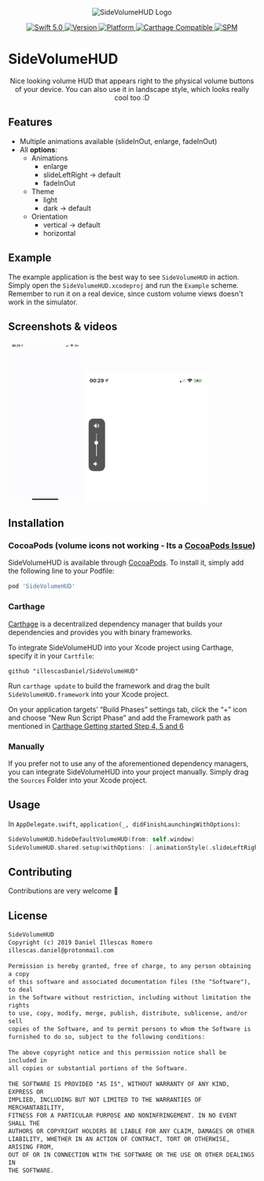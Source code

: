<p align="center">
   <img width="200" src="https://raw.githubusercontent.com/SvenTiigi/SwiftKit/gh-pages/readMeAssets/SwiftKitLogo.png" alt="SideVolumeHUD Logo">
</p>

<p align="center">
   <a href="https://developer.apple.com/swift/">
      <img src="https://img.shields.io/badge/Swift-5.0-orange.svg?style=flat" alt="Swift 5.0">
   </a>
   <a href="http://cocoapods.org/pods/SideVolumeHUD">
      <img src="https://img.shields.io/cocoapods/v/SideVolumeHUD.svg?style=flat" alt="Version">
   </a>
   <a href="http://cocoapods.org/pods/SideVolumeHUD">
      <img src="https://img.shields.io/cocoapods/p/SideVolumeHUD.svg?style=flat" alt="Platform">
   </a>
   <a href="https://github.com/Carthage/Carthage">
      <img src="https://img.shields.io/badge/Carthage-compatible-4BC51D.svg?style=flat" alt="Carthage Compatible">
   </a>
   <a href="https://github.com/apple/swift-package-manager">
      <img src="https://img.shields.io/badge/Swift%20Package%20Manager-compatible-brightgreen.svg" alt="SPM">
   </a>
</p>

# SideVolumeHUD

<p align="center">
Nice looking volume HUD that appears right to the physical volume buttons of your device.
You can also use it in landscape style, which looks really cool too :D
</p>

## Features

- Multiple animations available (slideInOut, enlarge, fadeInOut)
- All **options**:
  - Animations
    - enlarge
    - slideLeftRight -> default
    - fadeInOut
  - Theme
    - light
    - dark -> default
  - Orientation
    - vertical -> default
    - horizontal

## Example

The example application is the best way to see `SideVolumeHUD` in action. Simply open the `SideVolumeHUD.xcodeproj` and run the `Example` scheme.
Remember to run it on a real device, since custom volume views doesn't work in the simulator.

## Screenshots & videos

<p float="left">
   <img src="github/DemoVideo.gif" width="150">
  <img src="github/images/vertical_.png" width="250">
</p>

## Installation

### CocoaPods (volume icons not working - Its a [CocoaPods Issue](https://github.com/CocoaPods/CocoaPods/issues/8122))

SideVolumeHUD is available through [CocoaPods](http://cocoapods.org). To install
it, simply add the following line to your Podfile:

```bash
pod 'SideVolumeHUD'
```

### Carthage

[Carthage](https://github.com/Carthage/Carthage) is a decentralized dependency manager that builds your dependencies and provides you with binary frameworks.

To integrate SideVolumeHUD into your Xcode project using Carthage, specify it in your `Cartfile`:

```ogdl
github "illescasDaniel/SideVolumeHUD"
```

Run `carthage update` to build the framework and drag the built `SideVolumeHUD.framework` into your Xcode project.

On your application targets’ “Build Phases” settings tab, click the “+” icon and choose “New Run Script Phase” and add the Framework path as mentioned in [Carthage Getting started Step 4, 5 and 6](https://github.com/Carthage/Carthage/blob/master/README.md#if-youre-building-for-ios-tvos-or-watchos)

### Manually

If you prefer not to use any of the aforementioned dependency managers, you can integrate SideVolumeHUD into your project manually. Simply drag the `Sources` Folder into your Xcode project.

## Usage

In `AppDelegate.swift`, `application(_, didFinishLaunchingWithOptions)`:
```swift
SideVolumeHUD.hideDefaultVolumeHUD(from: self.window)
SideVolumeHUD.shared.setup(withOptions: [.animationStyle(.slideLeftRight)])
```

## Contributing
Contributions are very welcome 🙌

## License

```
SideVolumeHUD
Copyright (c) 2019 Daniel Illescas Romero illescas.daniel@protonmail.com

Permission is hereby granted, free of charge, to any person obtaining a copy
of this software and associated documentation files (the "Software"), to deal
in the Software without restriction, including without limitation the rights
to use, copy, modify, merge, publish, distribute, sublicense, and/or sell
copies of the Software, and to permit persons to whom the Software is
furnished to do so, subject to the following conditions:

The above copyright notice and this permission notice shall be included in
all copies or substantial portions of the Software.

THE SOFTWARE IS PROVIDED "AS IS", WITHOUT WARRANTY OF ANY KIND, EXPRESS OR
IMPLIED, INCLUDING BUT NOT LIMITED TO THE WARRANTIES OF MERCHANTABILITY,
FITNESS FOR A PARTICULAR PURPOSE AND NONINFRINGEMENT. IN NO EVENT SHALL THE
AUTHORS OR COPYRIGHT HOLDERS BE LIABLE FOR ANY CLAIM, DAMAGES OR OTHER
LIABILITY, WHETHER IN AN ACTION OF CONTRACT, TORT OR OTHERWISE, ARISING FROM,
OUT OF OR IN CONNECTION WITH THE SOFTWARE OR THE USE OR OTHER DEALINGS IN
THE SOFTWARE.
```
